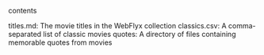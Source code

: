 contents

titles.md: The movie titles in the WebFlyx collection
classics.csv: A comma-separated list of classic movies
quotes: A directory of files containing memorable quotes from movies








































































